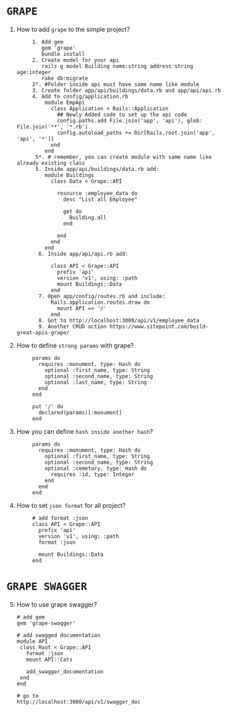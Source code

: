 # `GRAPE`
1. How to add `grape` to the simple project?
      
            1. Add gem 
               gem 'grape'
               bundle install
            2. Create model for your api 
               rails g model Building name:string address:string age:integer
               rake db:migrate
            2*. #Folder inside api must have same name like module
            3. Create folder app/api/buildings/data.rb and app/api/api.rb
            4. Add to config/application.rb
                module EmpApi
                  class Application < Rails::Application
                    ## Newly Added code to set up the api code
                    config.paths.add File.join('app', 'api'), glob: File.join('**', '*.rb')
                    config.autoload_paths += Dir[Rails.root.join('app', 'api', '*')]
                  end
                end
             5*. # remember, you can create module with same name like already existing class
             5. Inside app/api/buildings/data.rb add:
                module Buildings
                  class Data < Grape::API

                    resource :employee_data do
                      desc "List all Employee"

                      get do
                        Building.all
                      end

                    end
                  end
                end
              6. Inside app/api/api.rb add:

                  class API < Grape::API
                    prefix 'api'
                    version 'v1', using: :path
                    mount Buildings::Data
                  end
              7. Open app/config/routes.rb and include:
                  Rails.application.routes.draw do
                    mount API => '/'
                  end
              8. Got to http://localhost:3000/api/v1/employee_data
              9. Another CRUD action https://www.sitepoint.com/build-great-apis-grape/
2. How to define `strong params` with grape?
           
            params do
              requires :monument, type: Hash do
                optional :first_name, type: String
                optional :second_name, type: String
                optional :last_name, type: String
              end
            end
            
            put '/' do
              declared(params)[:monument]
            end
3. How you can define `hash inside another hash`?
            
            params do
              requires :monument, type: Hash do
                optional :first_name, type: String
                optional :second_name, type: String
                optional :cemetary, type: Hash do
                  requires :id, type: Integer
                end
              end
            end

4. How to set `json format` for all project?

            # add format :json
            class API < Grape::API
              prefix 'api'
              version 'v1', using: :path
              format :json

              mount Buildings::Data
            end

# `GRAPE SWAGGER`
5. How to use grape swagger?
      
       # add gem
       gem 'grape-swagger'
       
       # add swagged documentation
       module API
        class Root < Grape::API
          format :json
          mount API::Cats

          add_swagger_documentation
        end
       end
       
       # go to 
       http://localhost:3000/api/v1/swagger_doc
      
